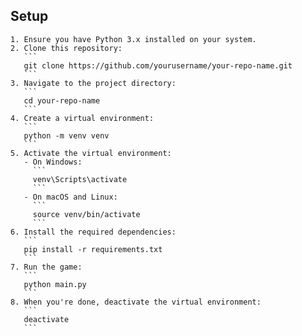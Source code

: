 ## Setup

    1. Ensure you have Python 3.x installed on your system.
    2. Clone this repository:
       ```
       git clone https://github.com/yourusername/your-repo-name.git
       ```
    3. Navigate to the project directory:
       ```
       cd your-repo-name
       ```
    4. Create a virtual environment:
       ```
       python -m venv venv
       ```
    5. Activate the virtual environment:
       - On Windows:
         ```
         venv\Scripts\activate
         ```
       - On macOS and Linux:
         ```
         source venv/bin/activate
         ```
    6. Install the required dependencies:
       ```
       pip install -r requirements.txt
       ```
    7. Run the game:
       ```
       python main.py
       ```
    8. When you're done, deactivate the virtual environment:
       ```
       deactivate
       ```
